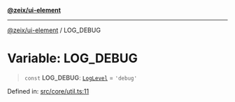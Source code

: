 [**@zeix/ui-element**](../README.md)

***

[@zeix/ui-element](../globals.md) / LOG\_DEBUG

# Variable: LOG\_DEBUG

> `const` **LOG\_DEBUG**: [`LogLevel`](../type-aliases/LogLevel.md) = `'debug'`

Defined in: [src/core/util.ts:11](https://github.com/zeixcom/ui-element/blob/1e5ebee179adfc4619d3d0e9d2b864d1e97ba797/src/core/util.ts#L11)

